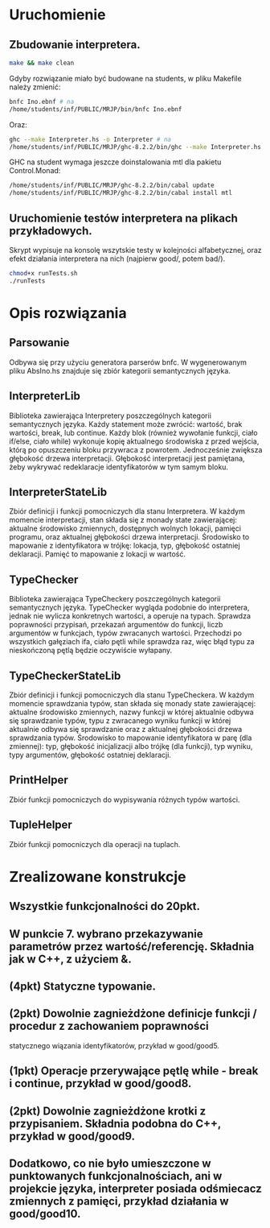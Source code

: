# Uruchomienie

## Zbudowanie interpretera.
```bash
make && make clean
```

Gdyby rozwiązanie miało być budowane na students, w pliku Makefile należy zmienić:
```bash
bnfc Ino.ebnf # na
/home/students/inf/PUBLIC/MRJP/bin/bnfc Ino.ebnf
```

Oraz:
```bash
ghc --make Interpreter.hs -o Interpreter # na
/home/students/inf/PUBLIC/MRJP/ghc-8.2.2/bin/ghc --make Interpreter.hs -o Interpreter
```

GHC na student wymaga jeszcze doinstalowania mtl dla pakietu Control.Monad:
```bash
/home/students/inf/PUBLIC/MRJP/ghc-8.2.2/bin/cabal update
/home/students/inf/PUBLIC/MRJP/ghc-8.2.2/bin/cabal install mtl
```

## Uruchomienie testów interpretera na plikach przykładowych.
Skrypt wypisuje na konsolę wszytskie testy w kolejności alfabetycznej, oraz efekt działania interpretera na nich (najpierw good/, potem bad/).
```bash
chmod+x runTests.sh  
./runTests  
```

# Opis rozwiązania

## Parsowanie
Odbywa się przy użyciu generatora parserów bnfc.
W wygenerowanym pliku AbsIno.hs znajduje się zbiór kategorii semantycznych języka.

## InterpreterLib
Biblioteka zawierająca Interpretery poszczególnych kategorii semantycznych języka.
Każdy statement może zwrócić: wartość, brak wartości, break, lub continue.
Każdy blok (również wywołanie funkcji, ciało if/else, ciało while) wykonuje kopię aktualnego środowiska z przed wejścia, którą po opuszczeniu bloku przywraca z powrotem. Jednocześnie zwiększa głębokość drzewa interpretacji. Głębokość interpretacji jest pamiętana, żeby wykrywać redeklaracje identyfikatorów w tym samym bloku.

## InterpreterStateLib
Zbiór definicji i funkcji pomocniczych dla stanu Interpretera. W każdym momencie interpretacji, stan składa się z monady state zawierającej: aktualne środowisko zmiennych, dostępnych wolnych lokacji, pamięci programu, oraz aktualnej głębokości drzewa interpretacji.
Środowisko to mapowanie z identyfikatora w trójkę: lokacja, typ, głębokość ostatniej deklaracji.
Pamięć to mapowanie z lokacji w wartość.

## TypeChecker
Biblioteka zawierająca TypeCheckery poszczególnych kategorii semantycznych języka.
TypeChecker wygląda podobnie do interpretera, jednak nie wylicza konkretnych wartości, a operuje na typach.
Sprawdza poprawności przypisań, przekazań argumentów do funkcji, liczb argumentów w funkcjach, typów zwracanych wartości. Przechodzi po wszystkich gałęziach ifa, ciało pętli while sprawdza raz, więc błąd typu za nieskończoną pętlą będzie oczywiście wyłapany.

## TypeCheckerStateLib
Zbiór definicji i funkcji pomocniczych dla stanu TypeCheckera. W każdym momencie sprawdzania typów, stan składa się monady state zawierającej: aktualne środowisko zmiennych, nazwy funkcji w której aktualnie odbywa się sprawdzanie typów, typu z zwracanego wyniku funkcji w której aktualnie odbywa się sprawdzanie oraz z aktualnej głębokości drzewa sprawdzania typów.
Środowisko to mapowanie identyfikatora w parę (dla zmiennej): typ, głębokość inicjalizacji albo trójkę (dla funkcji), typ wyniku, typy argumentów, głębokość ostatniej deklaracji.

## PrintHelper
Zbiór funkcji pomocniczych do wypisywania różnych typów wartości.

## TupleHelper
Zbiór funkcji pomocniczych dla operacji na tuplach.

# Zrealizowane konstrukcje

## Wszystkie funkcjonalności do 20pkt. 

## W punkcie 7. wybrano przekazywanie parametrów przez wartość/referencję. Składnia jak w C++, z użyciem &. 
## (4pkt) Statyczne typowanie.

## (2pkt) Dowolnie zagnieżdżone definicje funkcji / procedur z zachowaniem poprawności
statycznego wiązania identyfikatorów, przykład w good/good5.

## (1pkt) Operacje przerywające pętlę while - break i continue, przykład w good/good8.

## (2pkt) Dowolnie zagnieżdżone krotki z przypisaniem. Składnia podobna do C++, przykład w good/good9.

## Dodatkowo, co nie było umieszczone w punktowanych funkcjonalnościach, ani w projekcie języka, interpreter posiada odśmiecacz zmiennych z pamięci, przykład działania w good/good10.